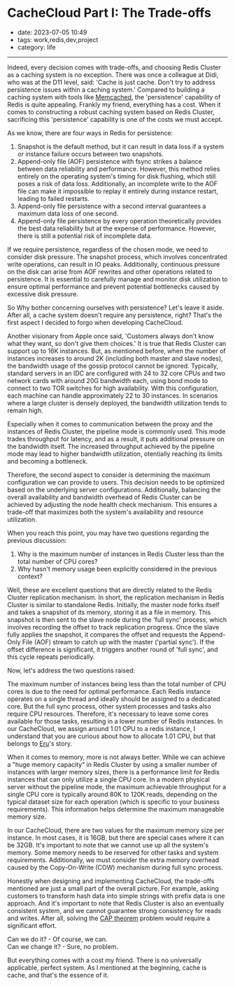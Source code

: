 # CacheCloud Part I: The Trade-offs

- date: 2023-07-05 10:49
- tags: work,redis,dev,project
- category: life

-------------------

Indeed, every decision comes with trade-offs, and choosing Redis Cluster as a caching system is no exception. There was once a colleague at Didi, who was at the D11 level, said: 'Cache is just cache. Don't try to address persistence issues within a caching system.' Compared to building a caching system with tools like [Memcached](https://memcached.org/), the 'persistence' capability of Redis is quite appealing. Frankly my friend, everything has a cost. When it comes to constructing a robust caching system based on Redis Cluster, sacrificing this 'persistence' capability is one of the costs we must accept.

As we know, there are four ways in Redis for persistence:

1. Snapshot is the default method, but it can result in data loss if a system or instance failure occurs between two snapshots.
2. Append-only file (AOF) persistence with fsync strikes a balance between data reliability and performance. However, this method relies entirely on the operating system's timing for disk flushing, which still poses a risk of data loss. Additionally, an incomplete write to the AOF file can make it impossible to replay it entirely during instance restart, leading to failed restarts.
3. Append-only file persistence with a second interval guarantees a maximum data loss of one second.
4. Append-only file persistence by every operation theoretically provides the best data reliability but at the expense of performance. However, there is still a potential risk of incomplete data.

If we require persistence, regardless of the chosen mode, we need to consider disk pressure. The snapshot process, which involves concentrated write operations, can result in IO peaks. Additionally, continuous pressure on the disk can arise from AOF rewrites and other operations related to persistence. It is essential to carefully manage and monitor disk utilization to ensure optimal performance and prevent potential bottlenecks caused by excessive disk pressure.

So Why bother concerning ourselves with persistence? Let's leave it aside. After all, a cache system doesn't require any persistence, right? That's the first aspect I decided to forgo when developing CacheCloud.

Another visionary from Apple once said, 'Customers always don't know what they want, so don't give them choices.' It is true that Redis Cluster can support up to 16K instances. But, as mentioned before, when the number of instances increases to around 2K (including both master and slave nodes), the bandwidth usage of the gossip protocol cannot be ignored. Typically, standard servers in an IDC are configured with 24 to 32 core CPUs and two network cards with around 20G bandwidth each, using bond mode to connect to two TOR switches for high availability. With this configuration, each machine can handle approximately 22 to 30 instances. In scenarios where a large cluster is densely deployed, the bandwidth utilization tends to remain high. 

Especially when it comes to communication between the proxy and the instances of Redis Cluster, the pipeline mode is commonly used. This mode trades throughput for latency, and as a result, it puts additional pressure on the bandwidth itself. The increased throughput achieved by the pipeline mode may lead to higher bandwidth utilization, otentially reaching its limits and becoming a bottleneck.

Therefore, the second aspect to consider is determining the maximum configuration we can provide to users. This decision needs to be optimized based on the underlying server configurations. Additionally, balancing the overall availability and bandwidth overhead of Redis Cluster can be achieved by adjusting the node health check mechanism. This ensures a trade-off that maximizes both the system's availability and resource utilization.

When you reach this point, you may have two questions regarding the previous discussion:

1. Why is the maximum number of instances in Redis Cluster less than the total number of CPU cores?
2. Why hasn't memory usage been explicitly considered in the previous context?

Well, these are excellent questions that are directly related to the Redis Cluster replication mechanism. In short, the replication mechanism in Redis Cluster is similar to standalone Redis. Initially, the master node forks itself and takes a snapshot of its memory, storing it as a file in memory. This snapshot is then sent to the slave node during the 'full sync' process, which involves recording the offset to track replication progress. Once the slave fully applies the snapshot, it compares the offset and requests the Append-Only File (AOF) stream to catch up with the master ('partial sync'). If the offset difference is significant, it triggers another round of 'full sync', and this cycle repeats periodically.

Now, let's address the two questions raised:

The maximum number of instances being less than the total number of CPU cores is due to the need for optimal performance. Each Redis instance operates on a single thread and ideally should be assigned to a dedicated core. But the full sync process, other system processes and tasks also require CPU resources. Therefore, it's necessary to leave some cores available for those tasks, resulting in a lower number of Redis instances. In our CacheCloud, we assign around 1.01 CPU to a redis instance, I understand that you are curious about how to allocate 1.01 CPU, but that belongs to [Eru](https://github.com/projecteru2/core)'s story. 

When it comes to memory, more is not always better. While we can achieve a "huge memory capacity" in Redis Cluster by using a smaller number of instances with larger memory sizes, there is a performance limit for Redis instances that can only utilize a single CPU core. In a modern physical server without the pipeline mode, the maximum achievable throughput for a single CPU core is typically around 80K to 120K reads, depending on the typical dataset size for each operation (which is specific to your business requirements). This information helps determine the maximum manageable memory size.

In our CacheCloud, there are two values for the maximum memory size per instance. In most cases, it is 16GB, but there are special cases where it can be 32GB. It's important to note that we cannot use up all the system's memory. Some memory needs to be reserved for other tasks and system requirements. Additionally, we must consider the extra memory overhead caused by the Copy-On-Write (COW) mechanism during full sync process.

Honestly when designing and implementing CacheCloud, the trade-offs mentioned are just a small part of the overall picture. For example, asking customers to transform hash data into simple strings with prefix data is one approach. And it's important to note that Redis Cluster is also an eventually consistent system, and we cannot guarantee strong consistency for reads and writes. After all, solving the [CAP theorem](https://en.wikipedia.org/wiki/CAP_theorem) problem would require a significant effort. 

Can we do it? - Of course, we can.<br/>
Can we change it? - Sure, no problem.

But everything comes with a cost my friend. There is no universally applicable, perfect system. As I mentioned at the beginning, cache is cache, and that's the essence of it.
